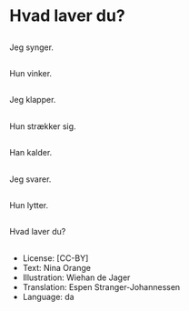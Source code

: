 # Hvad laver du?

##
Jeg synger.

##
Hun vinker.

##
Jeg klapper.

##
Hun strækker sig.

##
Han kalder.

##
Jeg svarer.

##
Hun lytter.

##
Hvad laver du?

##
* License: [CC-BY]
* Text: Nina Orange
* Illustration: Wiehan de Jager
* Translation: Espen Stranger-Johannessen
* Language: da
